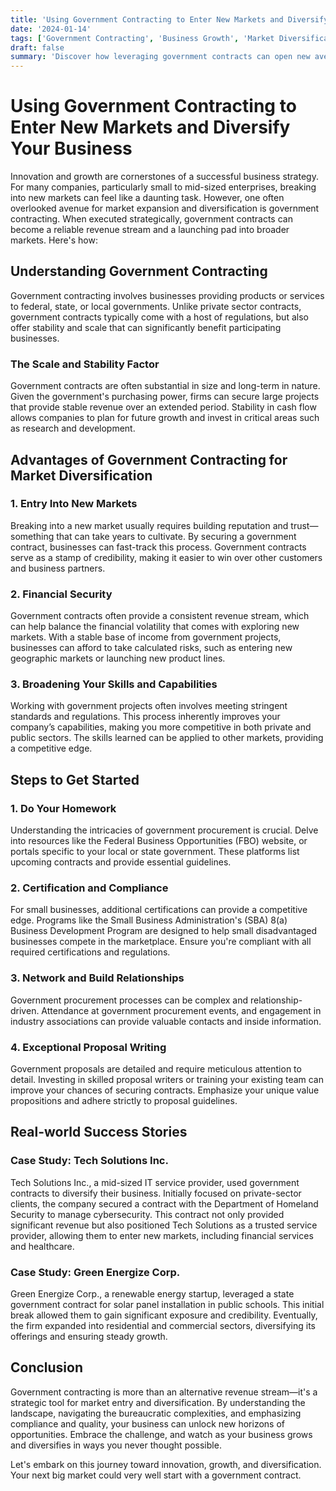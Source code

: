 ```yaml
---
title: 'Using Government Contracting to Enter New Markets and Diversify Your Business'
date: '2024-01-14'
tags: ['Government Contracting', 'Business Growth', 'Market Diversification']
draft: false
summary: 'Discover how leveraging government contracts can open new avenues for market entry and diversification, ensuring long-term growth and stability for your business.'
---
```


# Using Government Contracting to Enter New Markets and Diversify Your Business

Innovation and growth are cornerstones of a successful business strategy. For many companies, particularly small to mid-sized enterprises, breaking into new markets can feel like a daunting task. However, one often overlooked avenue for market expansion and diversification is government contracting. When executed strategically, government contracts can become a reliable revenue stream and a launching pad into broader markets. Here's how:

## Understanding Government Contracting

Government contracting involves businesses providing products or services to federal, state, or local governments. Unlike private sector contracts, government contracts typically come with a host of regulations, but also offer stability and scale that can significantly benefit participating businesses. 

### The Scale and Stability Factor

Government contracts are often substantial in size and long-term in nature. Given the government's purchasing power, firms can secure large projects that provide stable revenue over an extended period. Stability in cash flow allows companies to plan for future growth and invest in critical areas such as research and development.

## Advantages of Government Contracting for Market Diversification

### 1. Entry Into New Markets

Breaking into a new market usually requires building reputation and trust—something that can take years to cultivate. By securing a government contract, businesses can fast-track this process. Government contracts serve as a stamp of credibility, making it easier to win over other customers and business partners.

### 2. Financial Security

Government contracts often provide a consistent revenue stream, which can help balance the financial volatility that comes with exploring new markets. With a stable base of income from government projects, businesses can afford to take calculated risks, such as entering new geographic markets or launching new product lines.

### 3. Broadening Your Skills and Capabilities

Working with government projects often involves meeting stringent standards and regulations. This process inherently improves your company’s capabilities, making you more competitive in both private and public sectors. The skills learned can be applied to other markets, providing a competitive edge.

## Steps to Get Started

### **1. Do Your Homework**

Understanding the intricacies of government procurement is crucial. Delve into resources like the Federal Business Opportunities (FBO) website, or portals specific to your local or state government. These platforms list upcoming contracts and provide essential guidelines.

### **2. Certification and Compliance**

For small businesses, additional certifications can provide a competitive edge. Programs like the Small Business Administration's (SBA) 8(a) Business Development Program are designed to help small disadvantaged businesses compete in the marketplace. Ensure you're compliant with all required certifications and regulations.

### **3. Network and Build Relationships**

Government procurement processes can be complex and relationship-driven. Attendance at government procurement events, and engagement in industry associations can provide valuable contacts and inside information.

### **4. Exceptional Proposal Writing**

Government proposals are detailed and require meticulous attention to detail. Investing in skilled proposal writers or training your existing team can improve your chances of securing contracts. Emphasize your unique value propositions and adhere strictly to proposal guidelines.

## Real-world Success Stories

### **Case Study: Tech Solutions Inc.**

Tech Solutions Inc., a mid-sized IT service provider, used government contracts to diversify their business. Initially focused on private-sector clients, the company secured a contract with the Department of Homeland Security to manage cybersecurity. This contract not only provided significant revenue but also positioned Tech Solutions as a trusted service provider, allowing them to enter new markets, including financial services and healthcare.

### **Case Study: Green Energize Corp.**

Green Energize Corp., a renewable energy startup, leveraged a state government contract for solar panel installation in public schools. This initial break allowed them to gain significant exposure and credibility. Eventually, the firm expanded into residential and commercial sectors, diversifying its offerings and ensuring steady growth.

## Conclusion

Government contracting is more than an alternative revenue stream—it's a strategic tool for market entry and diversification. By understanding the landscape, navigating the bureaucratic complexities, and emphasizing compliance and quality, your business can unlock new horizons of opportunities. Embrace the challenge, and watch as your business grows and diversifies in ways you never thought possible.

Let's embark on this journey toward innovation, growth, and diversification. Your next big market could very well start with a government contract.





